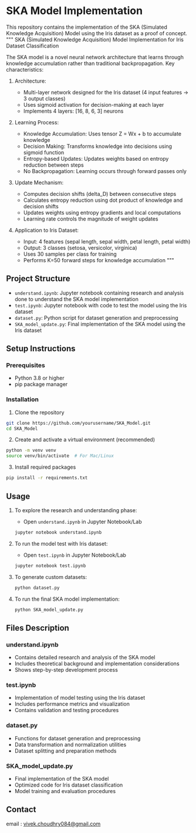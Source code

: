 # SKA Model Implementation

This repository contains the implementation of the SKA (Simulated Knowledge Acquisition) Model using the Iris dataset as a proof of concept.
"""
SKA (Simulated Knowledge Acquisition) Model Implementation for Iris Dataset Classification

The SKA model is a novel neural network architecture that learns through knowledge accumulation
rather than traditional backpropagation. Key characteristics:

1. Architecture:
   - Multi-layer network designed for the Iris dataset (4 input features -> 3 output classes)
   - Uses sigmoid activation for decision-making at each layer
   - Implements 4 layers: [16, 8, 6, 3] neurons

2. Learning Process:
   - Knowledge Accumulation: Uses tensor Z = Wx + b to accumulate knowledge
   - Decision Making: Transforms knowledge into decisions using sigmoid function
   - Entropy-based Updates: Updates weights based on entropy reduction between steps
   - No Backpropagation: Learning occurs through forward passes only

3. Update Mechanism:
   - Computes decision shifts (delta_D) between consecutive steps
   - Calculates entropy reduction using dot product of knowledge and decision shifts
   - Updates weights using entropy gradients and local computations
   - Learning rate controls the magnitude of weight updates

4. Application to Iris Dataset:
   - Input: 4 features (sepal length, sepal width, petal length, petal width)
   - Output: 3 classes (setosa, versicolor, virginica)
   - Uses 30 samples per class for training
   - Performs K=50 forward steps for knowledge accumulation
"""


## Project Structure

- `understand.ipynb`: Jupyter notebook containing research and analysis done to understand the SKA model implementation
- `test.ipynb`: Jupyter notebook with code to test the model using the Iris dataset
- `dataset.py`: Python script for dataset generation and preprocessing
- `SKA_model_update.py`: Final implementation of the SKA model using the Iris dataset

## Setup Instructions

### Prerequisites
- Python 3.8 or higher
- pip package manager

### Installation

1. Clone the repository
```bash
git clone https://github.com/yourusername/SKA_Model.git
cd SKA_Model
```

2. Create and activate a virtual environment (recommended)
```bash
python -m venv venv
source venv/bin/activate  # For Mac/Linux
```

3. Install required packages
```bash
pip install -r requirements.txt
```

## Usage

1. To explore the research and understanding phase:
   - Open `understand.ipynb` in Jupyter Notebook/Lab
   ```bash
   jupyter notebook understand.ipynb
   ```

2. To run the model test with Iris dataset:
   - Open `test.ipynb` in Jupyter Notebook/Lab
   ```bash
   jupyter notebook test.ipynb
   ```

3. To generate custom datasets:
   ```bash
   python dataset.py
   ```

4. To run the final SKA model implementation:
   ```bash
   python SKA_model_update.py
   ```

## Files Description

### understand.ipynb
- Contains detailed research and analysis of the SKA model
- Includes theoretical background and implementation considerations
- Shows step-by-step development process

### test.ipynb
- Implementation of model testing using the Iris dataset
- Includes performance metrics and visualization
- Contains validation and testing procedures

### dataset.py
- Functions for dataset generation and preprocessing
- Data transformation and normalization utilities
- Dataset splitting and preparation methods

### SKA_model_update.py
- Final implementation of the SKA model
- Optimized code for Iris dataset classification
- Model training and evaluation procedures



## Contact

email : vivek.choudhry084@gmail.com
